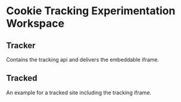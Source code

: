 # Cookie Tracking Experimentation Workspace

## Tracker
Contains the tracking api and delivers the embeddable iframe.

## Tracked
An example for a tracked site including the tracking iframe.
